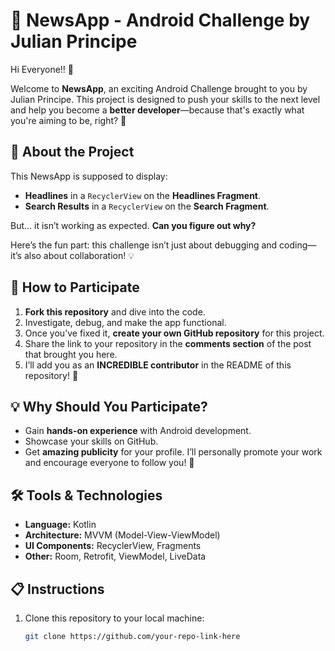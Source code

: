 # 📰 NewsApp - Android Challenge by Julian Principe

Hi Everyone!! 👋

Welcome to **NewsApp**, an exciting Android Challenge brought to you by Julian Principe. This project is designed to push your skills to the next level and help you become a **better developer**—because that's exactly what you're aiming to be, right? 🚀

## 📖 About the Project

This NewsApp is supposed to display:
- **Headlines** in a `RecyclerView` on the **Headlines Fragment**.
- **Search Results** in a `RecyclerView` on the **Search Fragment**.

But... it isn’t working as expected. **Can you figure out why?**

Here’s the fun part: this challenge isn’t just about debugging and coding—it’s also about collaboration! 💡

## 🤝 How to Participate

1. **Fork this repository** and dive into the code.
2. Investigate, debug, and make the app functional.
3. Once you’ve fixed it, **create your own GitHub repository** for this project.
4. Share the link to your repository in the **comments section** of the post that brought you here.
5. I’ll add you as an **INCREDIBLE contributor** in the README of this repository! 🌟

## 💡 Why Should You Participate?

- Gain **hands-on experience** with Android development.
- Showcase your skills on GitHub.
- Get **amazing publicity** for your profile. I’ll personally promote your work and encourage everyone to follow you! 🚀

## 🛠️ Tools & Technologies

- **Language:** Kotlin
- **Architecture:** MVVM (Model-View-ViewModel)
- **UI Components:** RecyclerView, Fragments
- **Other:** Room, Retrofit, ViewModel, LiveData

## 📋 Instructions

1. Clone this repository to your local machine:
   ```bash
   git clone https://github.com/your-repo-link-here
